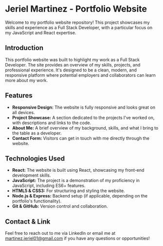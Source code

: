 # Jeriel Martinez - Portfolio Website

Welcome to my portfolio website repository! This project showcases my skills and experience as a Full Stack Developer, with a particular focus on my JavaScript and React expertise.


## Introduction

This portfolio website was built to highlight my work as a Full Stack Developer. The site provides an overview of my skills, projects, and professional experience. It's designed to be a clean, modern, and responsive platform where potential employers and collaborators can learn more about my work.

## Features

- **Responsive Design:** The website is fully responsive and looks great on all devices.
- **Project Showcase:** A section dedicated to the projects I've worked on, with descriptions and links to the code.
- **About Me:** A brief overview of my background, skills, and what I bring to the table as a developer.
- **Contact Form:** Visitors can get in touch with me directly through the website.

## Technologies Used

- **React:** The website is built using React, showcasing my front-end development skills.
- **JavaScript:** The project is a demonstration of my proficiency in JavaScript, including ES6+ features.
- **HTML5 & CSS3:** For structuring and styling the website.
- **Node.js & Express:** Backend setup (if applicable, depending on the portfolio's functionality).
- **Git & GitHub:** Version control and collaboration.

## Contact & Link

Feel free to reach out to me via LinkedIn or email me at martinez.jeriel01@gmail.com if you have any questions or opportunities!


